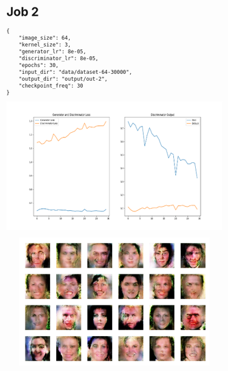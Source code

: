 
Job 2
=====


```
{
    "image_size": 64,
    "kernel_size": 3,
    "generator_lr": 8e-05,
    "discriminator_lr": 8e-05,
    "epochs": 30,
    "input_dir": "data/dataset-64-30000",
    "output_dir": "output/out-2",
    "checkpoint_freq": 30
}
```  
<p align="center">
    <img src="images/plot2.png" height="300"/>
</p>  
<p align="center">
    <img src="images/output2.png" height="300"/>
</p>